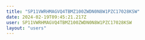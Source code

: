 ```yaml
---
title: "SP11VWRHMAGVQ4TBMZ100ZWDN0N8W1PZC17028KSW"
date: 2024-02-19T09:45:21.217Z
user: SP11VWRHMAGVQ4TBMZ100ZWDN0N8W1PZC17028KSW
layout: "users"
---
```

    